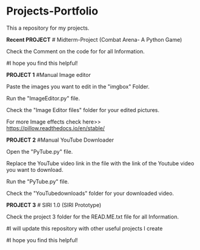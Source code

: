 # Projects-Portfolio
This a repository for my projects.

**Recent PROJECT** # Midterm-Project (Combat Arena- A Python Game)
 
 Check the Comment on the code for  for all Information.

#I hope you find this helpful!

**PROJECT 1** #Manual Image editor

Paste the images you want to edit in the "imgbox" Folder.

Run the "ImageEditor.py" file.

Check the "Image Editor files" folder for your edited pictures.

For more Image effects check here>> https://pillow.readthedocs.io/en/stable/
 
 **PROJECT 2** #Manual YouTube Downloader

Open the "PyTube.py" file.

Replace the YouTube video link in the file with the link of the Youtube video you want to download.

Run the "PyTube.py" file.

Check the "YouTubedownloads" folder for your downloaded video.

 **PROJECT 3** # SIRI 1.0 (SIRI Prototype)
 
 Check the project 3 folder for the READ.ME.txt file for all Information.

#I will update this repository with other useful projects I create

#I hope you find this helpful!
